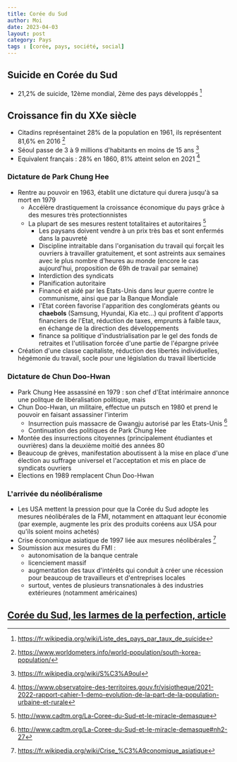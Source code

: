 ```yaml
---
title: Corée du Sud
author: Moi
date: 2023-04-03
layout: post
category: Pays
tags : [corée, pays, société, social]
---
```


## Suicide en Corée du Sud

- 21,2% de suicide, 12ème mondial, 2ème des pays développés [^wikipedia]

## Croissance fin du XXe siècle

- Citadins représentainet 28% de la population en 1961, ils représentent 81,6% en 2016 [^exoderural]
- Séoul passe de 3 à 9 millions d'habitants en moins de 15 ans [^demographieseoul]
- Equivalent français : 28% en 1860, 81% atteint selon en 2021 [^exoderuralfr]

### Dictature de Park Chung Hee

- Rentre au pouvoir en 1963, établit une dictature qui durera jusqu'à sa mort en 1979
    - Accélère drastiquement la croissance économique du pays grâce à des mesures très protectionnistes
    - La plupart de ses mesures restent totalitaires et autoritaires [^mesureseconomiquestotalitaires]
        - Les paysans doivent vendre à un prix très bas et sont enfermés dans la pauvreté
        - Discipline intraitable dans l'organisation du travail qui forçait les ouvriers à travailler gratuitement, et sont astreints aux semaines avec le plus nombre d'heures au monde (encore le cas aujourd'hui, proposition de 69h de travail par semaine)
        - Interdiction des syndicats
        - Planification autoritaire
        - Financé et aidé par les Etats-Unis dans leur guerre contre le communisme, ainsi que par la Banque Mondiale
        - l'Etat coréen favorise l'apparition des conglomérats géants ou __chaebols__ (Samsung, Hyundai, Kia etc...) qui profitent d'apports financiers de l'Etat, réduction de taxes, emprunts à faible taux, en échange de la direction des développements
        - finance sa politique d'industrialisation par le gel des fonds de retraites et l'utilisation forcée d'une partie de l'épargne privée
- Création d'une classe capitaliste, réduction des libertés individuelles, hégémonie du travail, socle pour une législation du travail liberticide

### Dictature de Chun Doo-Hwan

- Park Chung Hee assassiné en 1979 : son chef d'Etat intérimaire annonce une politque de libéralisation politique, mais
- Chun Doo-Hwan, un militaire, effectue un putsch en 1980 et prend le pouvoir en faisant assassiner l'interim
    - Insurrection puis massacre de Gwangju autorisé par les Etats-Unis [^insurrection]
    - Continuation des politiques de Park Chung Hee
- Montée des insurrections citoyennes (principalement étudiantes et ouvrières) dans la deuxième moitié des années 80
- Beaucoup de grèves, manifestation aboutissent à la mise en place d'une élection au suffrage universel et l'acceptation et mis en place de syndicats ouvriers
- Elections en 1989 remplacent Chun Doo-Hwan

### L'arrivée du néolibéralisme

- Les USA mettent la pression pour que la Corée du Sud adopte les mesures néolibérales de la FMI, notamment en attaquant leur économie (par exemple, augmente les prix des produits coréens aux USA pour qu'ils soient moins achetés)
- Crise économique asiatique de 1997 liée aux mesures néolibérales [^crise1997]
- Soumission aux mesures du FMI : 
    - autonomisation de la banque centrale
    - licenciement massif
    - augmentation des taux d'intérêts qui conduit à créer une récession pour beaucoup de travailleurs et d'entreprises locales
    - surtout, ventes de plusieurs transnationales à des industries extérieures (notamment américaines)

## [Corée du Sud, les larmes de la perfection, article](https://www.marieclaire.fr/coree-du-sud-reportage-pression-jeunes-suicide,1288242.asp)

 [^wikipedia]: https://fr.wikipedia.org/wiki/Liste_des_pays_par_taux_de_suicide
 [^exoderural]: https://www.worldometers.info/world-population/south-korea-population/
 [^demographieseoul]: https://fr.wikipedia.org/wiki/S%C3%A9oul
 [^exoderuralfr]: https://www.observatoire-des-territoires.gouv.fr/visiotheque/2021-2022-rapport-cahier-1-demo-evolution-de-la-part-de-la-population-urbaine-et-rurale
 [^mesureseconomiquestotalitaires]: http://www.cadtm.org/La-Coree-du-Sud-et-le-miracle-demasque
 [^insurrection]: http://www.cadtm.org/La-Coree-du-Sud-et-le-miracle-demasque#nh2-27
 [^crise1997]: https://fr.wikipedia.org/wiki/Crise_%C3%A9conomique_asiatique